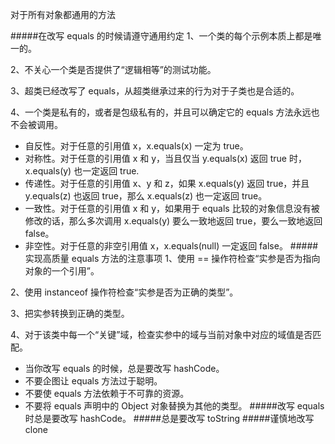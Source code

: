 对于所有对象都通用的方法

#####在改写 equals 的时候请遵守通用约定
1、一个类的每个示例本质上都是唯一的。

2、不关心一个类是否提供了“逻辑相等”的测试功能。

3、超类已经改写了 equals，从超类继承过来的行为对于子类也是合适的。

4、一个类是私有的，或者是包级私有的，并且可以确定它的 equals 方法永远也不会被调用。

* 自反性。对于任意的引用值 x，x.equals(x) 一定为 true。
* 对称性。对于任意的引用值 x 和 y，当且仅当 y.equals(x) 返回 true 时，x.equals(y) 也一定返回 true.
* 传递性。对于任意的引用值 x、y 和 z，如果 x.equals(y) 返回 true，并且 y.equals(z) 也返回 true，那么 x.equals(z) 也一定返回 true。
* 一致性。对于任意的引用值 x 和 y，如果用于 equals 比较的对象信息没有被修改的话，那么多次调用 x.equals(y) 要么一致地返回 true，要么一致地返回 false。
* 非空性。对于任意的非空引用值 x，x.equals(null) 一定返回 false。
#####实现高质量 equals 方法的注意事项
1、使用 == 操作符检查“实参是否为指向对象的一个引用”。

2、使用 instanceof 操作符检查“实参是否为正确的类型”。

3、把实参转换到正确的类型。

4、对于该类中每一个“关键”域，检查实参中的域与当前对象中对应的域值是否匹配。

* 当你改写 equals 的时候，总是要改写 hashCode。
* 不要企图让 equals 方法过于聪明。
* 不要使 equals 方法依赖于不可靠的资源。
* 不要将 equals 声明中的 Object 对象替换为其他的类型。
#####改写 equals 时总是要改写 hashCode。
#####总是要改写 toString
#####谨慎地改写 clone